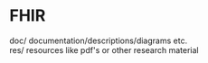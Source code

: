 # FHIR </br>
doc/ documentation/descriptions/diagrams etc.</br>
res/ resources like pdf's or other research material
